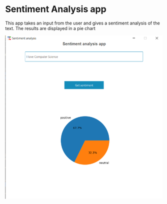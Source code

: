  # Sentiment Analysis app

 This app takes an input from the user and gives a sentiment analysis of the text.
 The results are displayed in a pie chart
 
 ![Alt text](app.png)
